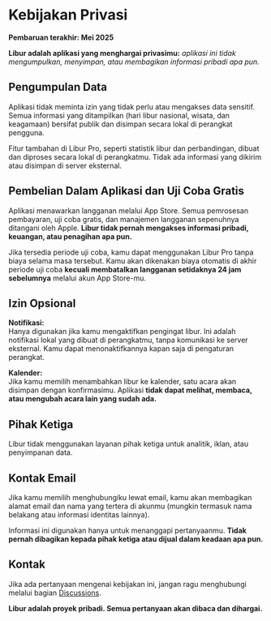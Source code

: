 # Kebijakan Privasi  
  
**Pembaruan terakhir: Mei 2025**  
  
**Libur adalah aplikasi yang menghargai privasimu:** *aplikasi ini tidak mengumpulkan, menyimpan, atau membagikan informasi pribadi apa pun.*  
  
## Pengumpulan Data  
  
Aplikasi tidak meminta izin yang tidak perlu atau mengakses data sensitif.  
Semua informasi yang ditampilkan (hari libur nasional, wisata, dan keagamaan) bersifat publik dan disimpan secara lokal di perangkat pengguna.  
  
Fitur tambahan di Libur Pro, seperti statistik libur dan perbandingan, dibuat dan diproses secara lokal di perangkatmu. Tidak ada informasi yang dikirim atau disimpan di server eksternal.  
  
## Pembelian Dalam Aplikasi dan Uji Coba Gratis  
  
Aplikasi menawarkan langganan melalui App Store. Semua pemrosesan pembayaran, uji coba gratis, dan manajemen langganan sepenuhnya ditangani oleh Apple. **Libur tidak pernah mengakses informasi pribadi, keuangan, atau penagihan apa pun.**  
  
Jika tersedia periode uji coba, kamu dapat menggunakan Libur Pro tanpa biaya selama masa tersebut. Kamu akan dikenakan biaya otomatis di akhir periode uji coba **kecuali membatalkan langganan setidaknya 24 jam sebelumnya** melalui akun App Store-mu.  
  
## Izin Opsional  
  
**Notifikasi:**  
Hanya digunakan jika kamu mengaktifkan pengingat libur. Ini adalah notifikasi lokal yang dibuat di perangkatmu, tanpa komunikasi ke server eksternal. Kamu dapat menonaktifkannya kapan saja di pengaturan perangkat.  
  
**Kalender:**  
Jika kamu memilih menambahkan libur ke kalender, satu acara akan disimpan dengan konfirmasimu. Aplikasi **tidak dapat melihat, membaca, atau mengubah acara lain yang sudah ada.**  
  
## Pihak Ketiga  
  
Libur tidak menggunakan layanan pihak ketiga untuk analitik, iklan, atau penyimpanan data.  
  
## Kontak Email  
  
Jika kamu memilih menghubungiku lewat email, kamu akan membagikan alamat email dan nama yang tertera di akunmu (mungkin termasuk nama belakang atau informasi identitas lainnya).  
  
Informasi ini digunakan hanya untuk menanggapi pertanyaanmu. **Tidak pernah dibagikan kepada pihak ketiga atau dijual dalam keadaan apa pun.**  
  
## Kontak  
  
Jika ada pertanyaan mengenai kebijakan ini, jangan ragu menghubungi melalui bagian [Discussions](https://github.com/lucasditomase/feriados/discussions).  
  
**Libur adalah proyek pribadi. Semua pertanyaan akan dibaca dan dihargai.**  
